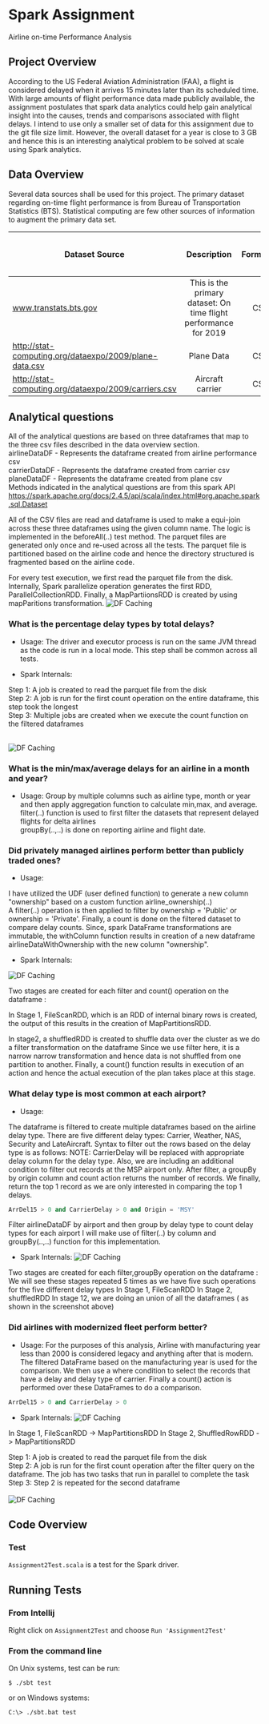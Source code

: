 # Spark Assignment
Airline on-time Performance Analysis

## Project Overview
According to the US Federal Aviation Administration (FAA), a flight is considered delayed when it arrives 15 minutes later than its scheduled time. 
With large amounts of flight performance data made publicly available, the assignment postulates that spark data analytics could help gain analytical insight into the causes, trends and comparisons associated with flight delays.
I intend to use only a smaller set of data for this assignment due to the git file size limit. However, the overall dataset for a year is close to 3 GB and hence this is an interesting analytical problem to be solved at scale using Spark analytics.

## Data Overview
Several data sources shall be used for this project. The primary dataset regarding on-time flight performance is from Bureau of Transportation Statistics (BTS). Statistical computing are few other sources of information to augment the primary data set.

| Dataset Source        | Description           | Format  | Size (rows, columns, file size)|
| ------------- |:-------------:| -----:|-----:|
| www.transtats.bts.gov      | This is the primary dataset: On time flight performance for 2019 | CSV |149033, 110, 39MB |
| http://stat-computing.org/dataexpo/2009/plane-data.csv      | Plane Data      |   CSV |5029, 9, 420 KB |
| http://stat-computing.org/dataexpo/2009/carriers.csv | Aircraft carrier      |    CSV |1491, 2, 44 KB |


## Analytical questions
All of the analytical questions are based on three dataframes that map to the three csv files described in the data overview section.<br/>
airlineDataDF - Represents the dataframe created from airline performance csv <br/>
carrierDataDF - Represents the dataframe created from carrier csv<br/>
planeDataDF - Represents the dataframe created from plane csv<br/>
Methods indicated in the analytical questions are from this spark API
https://spark.apache.org/docs/2.4.5/api/scala/index.html#org.apache.spark.sql.Dataset

All of the CSV files are read and dataframe is used to make a equi-join across these three dataframes using the given column name.
The logic is implemented in the beforeAll(..) test method. The parquet files are generated only once and re-used across all the tests.
The parquet file is partitioned based on the airline code and hence the directory structured is fragmented based on the airline code. 

For every test execution, we first read the parquet file from the disk.
Internally, Spark parallelize operation generates the first RDD,  ParallelCollectionRDD.
Finally, a MapPartiionsRDD is created by using mapParitions transformation.
![DF Caching](data/problem_1.png)
### What is the percentage delay types by total delays?
- Usage:
The driver and executor process is run on the same JVM thread as the code is run in a local mode.
This step shall be common across all tests.<br/>

- Spark Internals:

Step 1: A job is created to read the parquet file from the disk<br/>
Step 2: A job is run for the first count operation on the entire dataframe, this step took the longest<br/>
Step 3: Multiple jobs are created when we execute the count function on the filtered dataframes <br/><br/>

![DF Caching](data/problem1_with_cache.png)

### What is the min/max/average delays for an airline in a month and year?
- Usage:
Group by multiple columns such as airline type, month or year and then apply aggregation function to calculate min,max, and average.<br/>
filter(..) function is used to first filter the datasets that represent delayed flights for delta airlines <br/>
groupBy(..,..) is done on reporting airline and flight date.

### Did privately managed airlines perform better than publicly traded ones?
- Usage:

I have utilized the UDF (user defined function) to generate a new column "ownership" based on a custom function airline_ownership(..) <br/>
A filter(..) operation is then applied to filter by ownership = 'Public' or ownership = 'Private'.
Finally, a count is done on the filtered dataset to compare delay counts.
Since, spark DataFrame transformations are immutable, the withColumn function results in creation of a new dataframe airlineDataWithOwnership with the new column "ownership".

- Spark Internals:

![DF Caching](data/problem3_pic.png)

Two stages are created for each filter and count() operation on the dataframe :

In Stage 1, FileScanRDD, which is an RDD of internal binary rows is created, the output of this results in the creation of MapPartitionsRDD. 

In stage2, a shuffledRDD is created to shuffle data over the cluster as we do a filter transformation on the dataframe
Since we use filter here, it is a narrow narrow transformation and hence data is not shuffled from one partition to another.
Finally, a count() function results in execution of an action and hence the actual execution of the plan takes place at this stage.

### What delay type is most common at each airport?
- Usage:

The dataframe is filtered to create multiple dataframes based on the airline delay type. There are five different delay types:
Carrier, Weather, NAS, Security and LateAircraft.
Syntax to filter out the rows based on the delay type is as follows:
NOTE: 
CarrierDelay will be replaced with appropriate delay column for the delay type. Also, we are including an additional condition to filter out records at the MSP airport only.
After filter, a groupBy by origin column and count action returns the number of records. We finally, return the top 1 record as we are only interested in comparing the top 1 delays.
 
```sql
ArrDel15 > 0 and CarrierDelay > 0 and Origin = 'MSY'
```

 
Filter airlineDataDF by airport and then group by delay type to count delay types for each airport
I will make use of filter(..) by column and groupBy(..,..) function for this implementation.

- Spark Internals:
![DF Caching](data/problem4_pic.png)

Two stages are created for each filter,groupBy operation on the dataframe :
We will see these stages repeated 5 times as we have five such operations for the five different delay types
In Stage 1, FileScanRDD
In Stage 2, shuffledRDD
In stage 12, we are doing an union of all the dataframes ( as shown in the screenshot above)

### Did airlines with modernized fleet perform better?
- Usage:
For the purposes of this analysis, Airline with manufacturing year less than 2000 is considered legacy and anything after that is modern.
The filtered DataFrame based on the manufacturing year is used for the comparison.
We then use a where condition to select the records that have a delay and delay type of carrier.
Finally a count() action is performed over these DataFrames to do a comparison.

```sql
ArrDel15 > 0 and CarrierDelay > 0
```

- Spark Internals:
![DF Caching](data/problem5_pic.png)

In Stage 1, FileScanRDD -> MapPartitionsRDD
In Stage 2, ShuffledRowRDD -> MapPartitionsRDD

Step 1: A job is created to read the parquet file from the disk<br/>
Step 2: A job is run for the first count operation after the filter query on the dataframe. The job has two tasks that run in parallel to complete the task<br/>
Step 3: Step 2 is repeated for the second dataframe<br/><br/>
![DF Caching](data/problem5_with_cache.png)


## Code Overview

### Test

`Assignment2Test.scala` is a test for the Spark driver. 


## Running Tests

### From Intellij

Right click on `Assignment2Test` and choose `Run 'Assignment2Test'`

### From the command line

On Unix systems, test can be run:

```shell script
$ ./sbt test
```

or on Windows systems:

```shell script
C:\> ./sbt.bat test
```

